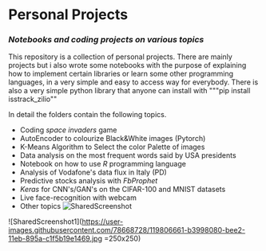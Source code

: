 
# Personal Projects
### *Notebooks and coding projects on various topics*

This repository is a collection of personal projects. There are mainly projects but i also wrote some notebooks with the purpose of explaining how to implement certain libraries or learn some other programming languages, in a very simple and easy to access way for everybody. 
There is also a very simple python library that anyone can install with """pip install isstrack_zilio""

In detail the folders contain the following topics.


- Coding *space invaders* game
- AutoEncoder to colourize Black&White images (Pytorch)
- K-Means Algorithm to Select the color Palette of images
- Data analysis on the most frequent words said by USA presidents
- Notebook on how to use *R* programming language
- Analysis of Vodafone's data flux in Italy (PD)
- Predictive stocks analysis with *FbProphet*
- *Keras* for CNN's/GAN's on the CIFAR-100 and MNIST datasets
- Live face-recognition with webcam
- Other topics
![SharedScreenshot](https://user-images.githubusercontent.com/78668728/119806165-3bcb5600-bee2-11eb-8705-fd6c9807a8e2.jpg)


![SharedScreenshot1](https://user-images.githubusercontent.com/78668728/119806661-b3998080-bee2-11eb-895a-c1f5b19e1469.jpg =250x250)
